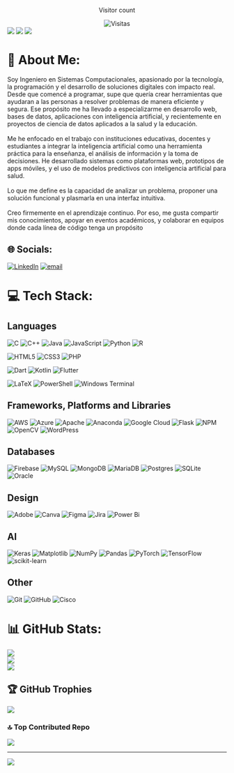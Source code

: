 <div align="center">
  <p>Visitor count</p>
  <img src="https://visitor-badge.laobi.icu/badge?page_id=HandrySF.HandrySF" alt="Visitas"/>
</div>

<div>
  <img src="https://github-readme-stats.vercel.app/api?username=HandrySF&theme=tokyonight&hide_border=false&include_all_commits=false&count_private=false"/>
  <img src="https://github-readme-stats.vercel.app/api/top-langs/?username=HandrySF&theme=tokyonight&hide_border=false&include_all_commits=false&count_private=false&layout=compact"/>
  <img src="https://github-readme-activity-graph.vercel.app/graph?username=HandrySF&bg_color=212121&color=ffffff&line=404db0&point=ffcd42&area=true&hide_border=true)](https://github.com/ashutosh00710/github-readme-activity-graph"/>
</div>

# 💫 About Me:
Soy Ingeniero en Sistemas Computacionales, apasionado por la tecnología, la programación y el desarrollo de soluciones digitales con impacto real. Desde que comencé a programar, supe que quería crear herramientas que ayudaran a las personas a resolver problemas de manera eficiente y segura. Ese propósito me ha llevado a especializarme en desarrollo web, bases de datos, aplicaciones con inteligencia artificial, y recientemente en proyectos de ciencia de datos aplicados a la salud y la educación.<br><br>Me he enfocado en el trabajo con instituciones educativas, docentes y estudiantes a integrar la inteligencia artificial como una herramienta práctica para la enseñanza, el análisis de información y la toma de decisiones. He desarrollado sistemas como plataformas web, prototipos de apps móviles, y el uso de modelos predictivos con inteligencia artificial para salud.<br><br>Lo que me define es la capacidad de analizar un problema, proponer una solución funcional y plasmarla en una interfaz intuitiva.<br><br>Creo firmemente en el aprendizaje continuo. Por eso, me gusta compartir mis conocimientos, apoyar en eventos académicos, y colaborar en equipos donde cada línea de código tenga un propósito

## 🌐 Socials:
[![LinkedIn](https://img.shields.io/badge/LinkedIn-%230077B5.svg?logo=linkedin&logoColor=white)](https://linkedin.com/in/www.linkedin.com/in/handry-serrano-fabela-276465264) [![email](https://img.shields.io/badge/Email-D14836?logo=gmail&logoColor=white)](mailto:serranofab063@outlook.com) 

# 💻 Tech Stack:
## Languages
![C](https://img.shields.io/badge/c-%2300599C.svg?style=plastic&logo=c&logoColor=white) 
![C++](https://img.shields.io/badge/c++-%2300599C.svg?style=plastic&logo=c%2B%2B&logoColor=white) 
![Java](https://img.shields.io/badge/java-%23ED8B00.svg?style=plastic&logo=openjdk&logoColor=white) 
![JavaScript](https://img.shields.io/badge/javascript-%23323330.svg?style=plastic&logo=javascript&logoColor=%23F7DF1E) 
![Python](https://img.shields.io/badge/python-3670A0?style=plastic&logo=python&logoColor=ffdd54) 
![R](https://img.shields.io/badge/r-%23276DC3.svg?style=plastic&logo=r&logoColor=white) 

![HTML5](https://img.shields.io/badge/html5-%23E34F26.svg?style=plastic&logo=html5&logoColor=white) 
![CSS3](https://img.shields.io/badge/css3-%231572B6.svg?style=plastic&logo=css3&logoColor=white) 
![PHP](https://img.shields.io/badge/php-%23777BB4.svg?style=plastic&logo=php&logoColor=white) 

![Dart](https://img.shields.io/badge/dart-%230175C2.svg?style=plastic&logo=dart&logoColor=white) 
![Kotlin](https://img.shields.io/badge/kotlin-%237F52FF.svg?style=plastic&logo=kotlin&logoColor=white) 
![Flutter](https://img.shields.io/badge/Flutter-%2302569B.svg?style=plastic&logo=Flutter&logoColor=white) 

![LaTeX](https://img.shields.io/badge/latex-%23008080.svg?style=plastic&logo=latex&logoColor=white) 
![PowerShell](https://img.shields.io/badge/PowerShell-%235391FE.svg?style=plastic&logo=powershell&logoColor=white) 
![Windows Terminal](https://img.shields.io/badge/Windows%20Terminal-%234D4D4D.svg?style=plastic&logo=windows-terminal&logoColor=white) 
## Frameworks, Platforms and Libraries
![AWS](https://img.shields.io/badge/AWS-%23FF9900.svg?style=plastic&logo=amazon-aws&logoColor=white) 
![Azure](https://img.shields.io/badge/azure-%230072C6.svg?style=plastic&logo=microsoftazure&logoColor=white) 
![Apache](https://img.shields.io/badge/apache-%23D42029.svg?style=plastic&logo=apache&logoColor=white) 
![Anaconda](https://img.shields.io/badge/Anaconda-%2344A833.svg?style=plastic&logo=anaconda&logoColor=white) 
![Google Cloud](https://img.shields.io/badge/GoogleCloud-%234285F4.svg?style=plastic&logo=google-cloud&logoColor=white) 
![Flask](https://img.shields.io/badge/flask-%23000.svg?style=plastic&logo=flask&logoColor=white) 
![NPM](https://img.shields.io/badge/NPM-%23CB3837.svg?style=plastic&logo=npm&logoColor=white) 
![OpenCV](https://img.shields.io/badge/opencv-%23white.svg?style=plastic&logo=opencv&logoColor=white) 
![WordPress](https://img.shields.io/badge/WordPress-%23117AC9.svg?style=plastic&logo=WordPress&logoColor=white) 
## Databases
![Firebase](https://img.shields.io/badge/firebase-a08021?style=plastic&logo=firebase&logoColor=ffcd34) 
![MySQL](https://img.shields.io/badge/mysql-4479A1.svg?style=plastic&logo=mysql&logoColor=white) 
![MongoDB](https://img.shields.io/badge/MongoDB-%234ea94b.svg?style=plastic&logo=mongodb&logoColor=white) 
![MariaDB](https://img.shields.io/badge/MariaDB-003545?style=plastic&logo=mariadb&logoColor=white) 
![Postgres](https://img.shields.io/badge/postgres-%23316192.svg?style=plastic&logo=postgresql&logoColor=white) 
![SQLite](https://img.shields.io/badge/sqlite-%2307405e.svg?style=plastic&logo=sqlite&logoColor=white) 
![Oracle](https://img.shields.io/badge/Oracle-F80000?style=plastic&logo=oracle&logoColor=white) 
## Design
![Adobe](https://img.shields.io/badge/adobe-%23FF0000.svg?style=plastic&logo=adobe&logoColor=white) 
![Canva](https://img.shields.io/badge/Canva-%2300C4CC.svg?style=plastic&logo=Canva&logoColor=white) 
![Figma](https://img.shields.io/badge/figma-%23F24E1E.svg?style=plastic&logo=figma&logoColor=white) 
![Jira](https://img.shields.io/badge/jira-%230A0FFF.svg?style=plastic&logo=jira&logoColor=white) 
![Power Bi](https://img.shields.io/badge/power_bi-F2C811?style=plastic&logo=powerbi&logoColor=black)
## AI
![Keras](https://img.shields.io/badge/Keras-%23D00000.svg?style=plastic&logo=Keras&logoColor=white) 
![Matplotlib](https://img.shields.io/badge/Matplotlib-%23ffffff.svg?style=plastic&logo=Matplotlib&logoColor=black) 
![NumPy](https://img.shields.io/badge/numpy-%23013243.svg?style=plastic&logo=numpy&logoColor=white) 
![Pandas](https://img.shields.io/badge/pandas-%23150458.svg?style=plastic&logo=pandas&logoColor=white) 
![PyTorch](https://img.shields.io/badge/PyTorch-%23EE4C2C.svg?style=plastic&logo=PyTorch&logoColor=white) 
![TensorFlow](https://img.shields.io/badge/TensorFlow-%23FF6F00.svg?style=plastic&logo=TensorFlow&logoColor=white) 
![scikit-learn](https://img.shields.io/badge/scikit--learn-%23F7931E.svg?style=plastic&logo=scikit-learn&logoColor=white) 
## Other
![Git](https://img.shields.io/badge/git-%23F05033.svg?style=plastic&logo=git&logoColor=white) 
![GitHub](https://img.shields.io/badge/github-%23121011.svg?style=plastic&logo=github&logoColor=white) 
![Cisco](https://img.shields.io/badge/cisco-%23049fd9.svg?style=plastic&logo=cisco&logoColor=black) 

# 📊 GitHub Stats:
![](https://github-readme-stats.vercel.app/api?username=HandrySF&theme=gotham&hide_border=false&include_all_commits=false&count_private=false)<br/>
![](https://nirzak-streak-stats.vercel.app/?user=HandrySF&theme=gotham&hide_border=false)<br/>
![](https://github-readme-stats.vercel.app/api/top-langs/?username=HandrySF&theme=gotham&hide_border=false&include_all_commits=false&count_private=false&layout=compact)

## 🏆 GitHub Trophies
![](https://github-profile-trophy.vercel.app/?username=HandrySF&theme=nord&no-frame=false&no-bg=false&margin-w=4)

### 🔝 Top Contributed Repo
![](https://github-contributor-stats.vercel.app/api?username=HandrySF&limit=5&theme=gotham&combine_all_yearly_contributions=true)

---
[![](https://visitcount.itsvg.in/api?id=HandrySF&icon=0&color=4)](https://visitcount.itsvg.in)
